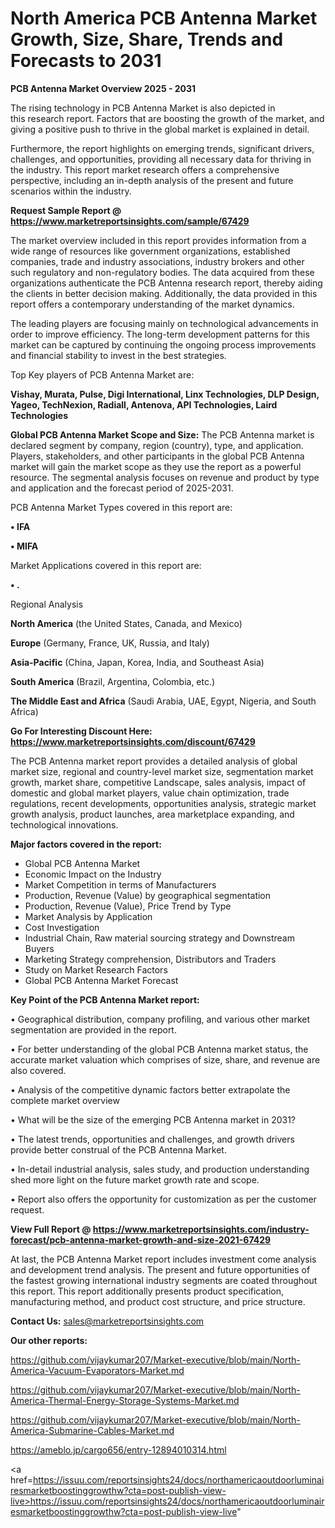# North America PCB Antenna Market Growth, Size, Share, Trends and Forecasts to 2031

<Strong> PCB Antenna Market Overview 2025 - 2031</strong>

The rising technology in PCB Antenna Market is also depicted in this research report. Factors that are boosting the growth of the market, and giving a positive push to thrive in the global market is explained in detail.

Furthermore, the report highlights on emerging trends, significant drivers, challenges, and opportunities, providing all necessary data for thriving in the industry. This report market research offers a comprehensive perspective, including an in-depth analysis of the present and future scenarios within the industry.

<strong>Request Sample Report @ <a href=https://www.marketreportsinsights.com/sample/67429>https://www.marketreportsinsights.com/sample/67429</a></strong>

The market overview included in this report provides information from a wide range of resources like government organizations, established companies, trade and industry associations, industry brokers and other such regulatory and non-regulatory bodies. The data acquired from these organizations authenticate the PCB Antenna research report, thereby aiding the clients in better decision making. Additionally, the data provided in this report offers a contemporary understanding of the market dynamics.

The leading players are focusing mainly on technological advancements in order to improve efficiency. The long-term development patterns for this market can be captured by continuing the ongoing process improvements and financial stability to invest in the best strategies.

Top Key players of PCB Antenna Market are:

<strong>Vishay, Murata, Pulse, Digi International, Linx Technologies, DLP Design, Yageo, TechNexion, Radiall, Antenova, API Technologies, Laird Technologies</strong>

<strong><b>Global PCB Antenna Market Scope and Size:</b></strong>
The PCB Antenna market is declared segment by company, region (country), type, and application. Players, stakeholders, and other participants in the global PCB Antenna market will gain the market scope as they use the report as a powerful resource. The segmental analysis focuses on revenue and product by type and application and the forecast period of 2025-2031.

PCB Antenna Market Types covered in this report are:

<strong>• IFA

• MIFA</strong>

Market Applications covered in this report are:

<strong>• .</strong> 

Regional Analysis

<strong>North America</strong> (the United States, Canada, and Mexico)

<strong>Europe</strong> (Germany, France, UK, Russia, and Italy)

<strong>Asia-Pacific</strong> (China, Japan, Korea, India, and Southeast Asia)

<strong>South America</strong> (Brazil, Argentina, Colombia, etc.)

<strong>The Middle East and Africa</strong> (Saudi Arabia, UAE, Egypt, Nigeria, and South Africa)

<strong>Go For Interesting Discount Here: <a href=https://www.marketreportsinsights.com/discount/67429>https://www.marketreportsinsights.com/discount/67429</a></strong>

The PCB Antenna market report provides a detailed analysis of global market size, regional and country-level market size, segmentation market growth, market share, competitive Landscape, sales analysis, impact of domestic and global market players, value chain optimization, trade regulations, recent developments, opportunities analysis, strategic market growth analysis, product launches, area marketplace expanding, and technological innovations.

<strong><b>Major factors covered in the report:</b></strong>
<ul>
  <li>Global PCB Antenna Market </li>
  <li>Economic Impact on the Industry</li>
  <li>Market Competition in terms of Manufacturers</li>
  <li>Production, Revenue (Value) by geographical segmentation</li>
  <li>Production, Revenue (Value), Price Trend by Type</li>
  <li>Market Analysis by Application</li>
  <li>Cost Investigation</li>
  <li>Industrial Chain, Raw material sourcing strategy and Downstream Buyers</li>
  <li>Marketing Strategy comprehension, Distributors and Traders</li>
  <li>Study on Market Research Factors</li>
  <li>Global PCB Antenna Market Forecast</li>
</ul>

<strong><b>Key Point of the PCB Antenna Market report:</b></strong>

• Geographical distribution, company profiling, and various other market segmentation are provided in the report.

• For better understanding of the global PCB Antenna market status, the accurate market valuation which comprises of size, share, and revenue are also covered.

• Analysis of the competitive dynamic factors better extrapolate the complete market overview

• What will be the size of the emerging PCB Antenna market in 2031?

• The latest trends, opportunities and challenges, and growth drivers provide better construal of the PCB Antenna Market.

• In-detail industrial analysis, sales study, and production understanding shed more light on the future market growth rate and scope.

• Report also offers the opportunity for customization as per the customer request.

<strong><b>View Full Report @ <a href=https://www.marketreportsinsights.com/industry-forecast/pcb-antenna-market-growth-and-size-2021-67429>https://www.marketreportsinsights.com/industry-forecast/pcb-antenna-market-growth-and-size-2021-67429</a></b></strong>


At last, the PCB Antenna Market report includes investment come analysis and development trend analysis. The present and future opportunities of the fastest growing international industry segments are coated throughout this report. This report additionally presents product specification, manufacturing method, and product cost structure, and price structure.

<strong>Contact Us:</strong>
sales@marketreportsinsights.com

<strong>Our other reports:</strong>

<a href=https://github.com/vijaykumar207/Market-executive/blob/main/North-America-Vacuum-Evaporators-Market.md>https://github.com/vijaykumar207/Market-executive/blob/main/North-America-Vacuum-Evaporators-Market.md</a>

<a href=https://github.com/vijaykumar207/Market-executive/blob/main/North-America-Thermal-Energy-Storage-Systems-Market.md>https://github.com/vijaykumar207/Market-executive/blob/main/North-America-Thermal-Energy-Storage-Systems-Market.md</a>

<a href=https://github.com/vijaykumar207/Market-executive/blob/main/North-America-Submarine-Cables-Market.md>https://github.com/vijaykumar207/Market-executive/blob/main/North-America-Submarine-Cables-Market.md</a>

<a href=https://ameblo.jp/cargo656/entry-12894010314.html>https://ameblo.jp/cargo656/entry-12894010314.html</a>

<a href=https://issuu.com/reportsinsights24/docs/northamericaoutdoorluminairesmarketboostinggrowthw?cta=post-publish-view-live>https://issuu.com/reportsinsights24/docs/northamericaoutdoorluminairesmarketboostinggrowthw?cta=post-publish-view-live</a>"
